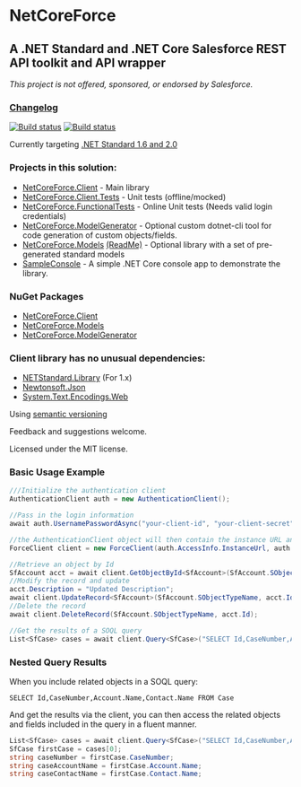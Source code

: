# NetCoreForce 

## A .NET Standard and .NET Core Salesforce REST API toolkit and API wrapper
*This project is not offered, sponsored, or endorsed by Salesforce.*

### [Changelog](CHANGELOG.md)  

[![Build status](https://ci.appveyor.com/api/projects/status/sum0prwnfgnv8e7s/branch/master?svg=true&passingText=master&failingText=master&pendingText=master%20pending)](https://ci.appveyor.com/project/anthonyreilly/netcoreforce/branch/master)
[![Build status](https://ci.appveyor.com/api/projects/status/sum0prwnfgnv8e7s/branch/dev?svg=true&passingText=dev&failingText=dev&pendingText=dev%20pending)](https://ci.appveyor.com/project/anthonyreilly/netcoreforce/branch/dev)

Currently targeting [.NET Standard 1.6 and 2.0](https://docs.microsoft.com/en-us/dotnet/articles/standard/library)

### Projects in this solution:
* [NetCoreForce.Client](src/NetCoreForce.Client) - Main library  
* [NetCoreForce.Client.Tests](src/NetCoreForce.Client.Tests) - Unit tests (offline/mocked)  
* [NetCoreForce.FunctionalTests](src/NetCoreForce.FunctionalTests) - Online Unit tests (Needs valid login credentials)  
* [NetCoreForce.ModelGenerator](src/NetCoreForce.ModelGenerator) - Optional custom dotnet-cli tool for code generation of custom objects/fields.  
* [NetCoreForce.Models](src/NetCoreForce.Models) [(ReadMe)](src/NetCoreForce.Models/README.md) - Optional library with a set of pre-generated standard models  
* [SampleConsole](src/SampleConsole) - A simple .NET Core console app to demonstrate the library.

### NuGet Packages
* [NetCoreForce.Client](https://www.nuget.org/packages/NetCoreForce.Client/)
* [NetCoreForce.Models](https://www.nuget.org/packages/NetCoreForce.Models/)
* [NetCoreForce.ModelGenerator](https://www.nuget.org/packages/NetCoreForce.ModelGenerator/)

### Client library has no unusual dependencies:
* [NETStandard.Library](https://www.nuget.org/packages/NETStandard.Library/) (For 1.x)
* [Newtonsoft.Json](https://www.nuget.org/packages/Newtonsoft.Json)
* [System.Text.Encodings.Web](https://www.nuget.org/packages/System.Text.Encodings.Web)

Using [semantic versioning](http://semver.org)

Feedback and suggestions welcome.

Licensed under the MIT license.


### Basic Usage Example

```csharp
///Initialize the authentication client
AuthenticationClient auth = new AuthenticationClient();

//Pass in the login information
await auth.UsernamePasswordAsync("your-client-id", "your-client-secret", "your-username", "your-password", "token-endpoint-url");

//the AuthenticationClient object will then contain the instance URL and access token to be used in each of the API calls
ForceClient client = new ForceClient(auth.AccessInfo.InstanceUrl, auth.ApiVersion, auth.AccessInfo.AccessToken);

//Retrieve an object by Id
SfAccount acct = await client.GetObjectById<SfAccount>(SfAccount.SObjectTypeName, "001i000002C8QTI");
//Modify the record and update
acct.Description = "Updated Description";
await client.UpdateRecord<SfAccount>(SfAccount.SObjectTypeName, acct.Id, acct);
//Delete the record
await client.DeleteRecord(SfAccount.SObjectTypeName, acct.Id);

//Get the results of a SOQL query
List<SfCase> cases = await client.Query<SfCase>("SELECT Id,CaseNumber,Account.Name,Contact.Name FROM Case");
```

### Nested Query Results

When you include related objects in a SOQL query:
```
SELECT Id,CaseNumber,Account.Name,Contact.Name FROM Case
```

And get the results via the client, you can then access the related objects and fields included in the query in a fluent manner.
```csharp
List<SfCase> cases = await client.Query<SfCase>("SELECT Id,CaseNumber,Account.Name,Contact.Name FROM Case");
SfCase firstCase = cases[0];
string caseNumber = firstCase.CaseNumber;
string caseAccountName = firstCase.Account.Name;
string caseContactName = firstCase.Contact.Name;
```

